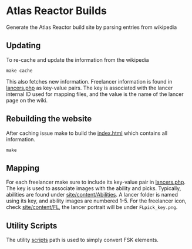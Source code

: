 # Atlas Reactor Builds

Generate the Atlas Reactor build site by parsing entries from wikipedia

## Updating

To re-cache and update the information from the wikipedia

```
make cache
```

This also fetches new information. 
Freelancer information is found in [lancers.php](lancers.php) as key-value pairs.
The key is associated with the lancer internal ID used for mapping files, and the value is the name of the lancer page on the wiki.

## Rebuilding the website

After caching issue make to build the [index.html](index.html) which contains all information.

```
make
```

## Mapping

For each freelancer make sure to include its key-value pair in [lancers.php](lancers.php).
The key is used to associate images with the ability and picks.
Typically, abilities are found under [site/content/Abilities](site/content/Abilities).
A lancer folder is named using its key, and ability images are numbered 1-5.
For the freelancer icon, check [site/content/FL](site/content/FL), the lancer portrait will be under `FLpick_key.png`.

## Utility Scripts

The utility [scripts](scripts/) path is used to simply convert FSK elements.  
